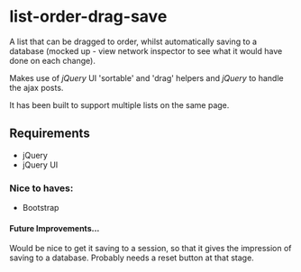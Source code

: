 # list-order-drag-save
A list that can be dragged to order, whilst automatically saving to a database (mocked up - view network inspector to see what it would have done on each change).

Makes use of _jQuery_ UI 'sortable' and 'drag' helpers and _jQuery_ to handle the ajax posts.

It has been built to support multiple lists on the same page.

## Requirements

- jQuery
- jQuery UI

### Nice to haves:

- Bootstrap

#### Future Improvements...

Would be nice to get it saving to a session, so that it gives the impression of saving to a database. Probably needs a reset button at that stage.
